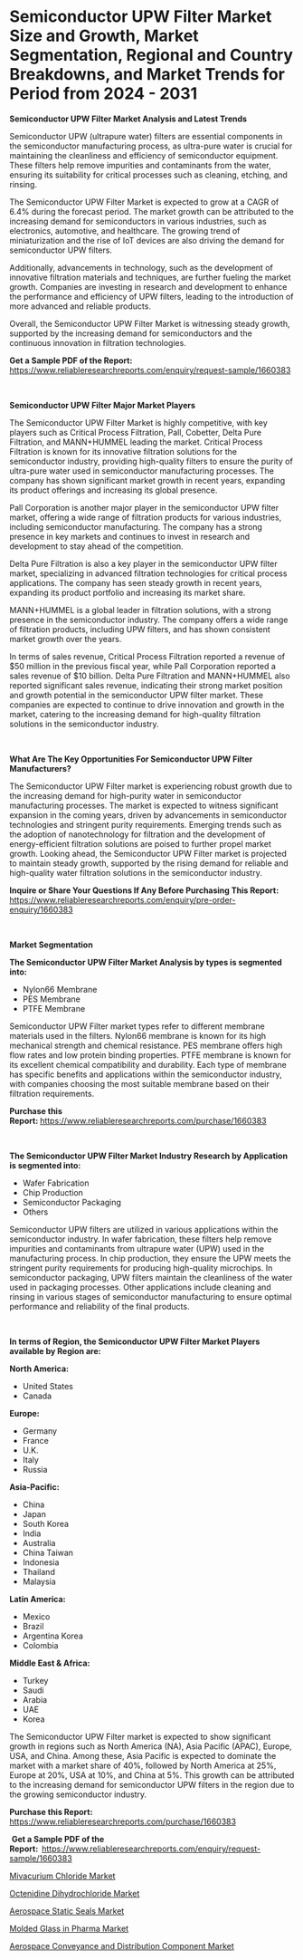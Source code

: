 <p><h1>Semiconductor UPW Filter Market Size and Growth, Market Segmentation, Regional and Country Breakdowns, and Market Trends for Period from 2024 -  2031</h1></p><p><strong>Semiconductor UPW Filter Market Analysis and Latest Trends</strong></p>
<p><p>Semiconductor UPW (ultrapure water) filters are essential components in the semiconductor manufacturing process, as ultra-pure water is crucial for maintaining the cleanliness and efficiency of semiconductor equipment. These filters help remove impurities and contaminants from the water, ensuring its suitability for critical processes such as cleaning, etching, and rinsing.</p><p>The Semiconductor UPW Filter Market is expected to grow at a CAGR of 6.4% during the forecast period. The market growth can be attributed to the increasing demand for semiconductors in various industries, such as electronics, automotive, and healthcare. The growing trend of miniaturization and the rise of IoT devices are also driving the demand for semiconductor UPW filters.</p><p>Additionally, advancements in technology, such as the development of innovative filtration materials and techniques, are further fueling the market growth. Companies are investing in research and development to enhance the performance and efficiency of UPW filters, leading to the introduction of more advanced and reliable products.</p><p>Overall, the Semiconductor UPW Filter Market is witnessing steady growth, supported by the increasing demand for semiconductors and the continuous innovation in filtration technologies.</p></p>
<p><strong>Get a Sample PDF of the Report:&nbsp;</strong> <a href="https://www.reliableresearchreports.com/enquiry/request-sample/1660383">https://www.reliableresearchreports.com/enquiry/request-sample/1660383</a></p>
<p>&nbsp;</p>
<p><strong>Semiconductor UPW Filter Major Market Players</strong></p>
<p><p>The Semiconductor UPW Filter Market is highly competitive, with key players such as Critical Process Filtration, Pall, Cobetter, Delta Pure Filtration, and MANN+HUMMEL leading the market. Critical Process Filtration is known for its innovative filtration solutions for the semiconductor industry, providing high-quality filters to ensure the purity of ultra-pure water used in semiconductor manufacturing processes. The company has shown significant market growth in recent years, expanding its product offerings and increasing its global presence.</p><p>Pall Corporation is another major player in the semiconductor UPW filter market, offering a wide range of filtration products for various industries, including semiconductor manufacturing. The company has a strong presence in key markets and continues to invest in research and development to stay ahead of the competition.</p><p>Delta Pure Filtration is also a key player in the semiconductor UPW filter market, specializing in advanced filtration technologies for critical process applications. The company has seen steady growth in recent years, expanding its product portfolio and increasing its market share.</p><p>MANN+HUMMEL is a global leader in filtration solutions, with a strong presence in the semiconductor industry. The company offers a wide range of filtration products, including UPW filters, and has shown consistent market growth over the years.</p><p>In terms of sales revenue, Critical Process Filtration reported a revenue of $50 million in the previous fiscal year, while Pall Corporation reported a sales revenue of $10 billion. Delta Pure Filtration and MANN+HUMMEL also reported significant sales revenue, indicating their strong market position and growth potential in the semiconductor UPW filter market. These companies are expected to continue to drive innovation and growth in the market, catering to the increasing demand for high-quality filtration solutions in the semiconductor industry.</p></p>
<p>&nbsp;</p>
<p><strong>What Are The Key Opportunities For Semiconductor UPW Filter Manufacturers?</strong></p>
<p><p>The Semiconductor UPW Filter market is experiencing robust growth due to the increasing demand for high-purity water in semiconductor manufacturing processes. The market is expected to witness significant expansion in the coming years, driven by advancements in semiconductor technologies and stringent purity requirements. Emerging trends such as the adoption of nanotechnology for filtration and the development of energy-efficient filtration solutions are poised to further propel market growth. Looking ahead, the Semiconductor UPW Filter market is projected to maintain steady growth, supported by the rising demand for reliable and high-quality water filtration solutions in the semiconductor industry.</p></p>
<p><strong>Inquire or Share Your Questions If Any Before Purchasing This Report:</strong> <a href="https://www.reliableresearchreports.com/enquiry/pre-order-enquiry/1660383">https://www.reliableresearchreports.com/enquiry/pre-order-enquiry/1660383</a></p>
<p>&nbsp;</p>
<p><strong>Market Segmentation</strong></p>
<p><strong>The Semiconductor UPW Filter Market Analysis by types is segmented into:</strong></p>
<p><ul><li>Nylon66 Membrane</li><li>PES Membrane</li><li>PTFE Membrane</li></ul></p>
<p><p>Semiconductor UPW Filter market types refer to different membrane materials used in the filters. Nylon66 membrane is known for its high mechanical strength and chemical resistance. PES membrane offers high flow rates and low protein binding properties. PTFE membrane is known for its excellent chemical compatibility and durability. Each type of membrane has specific benefits and applications within the semiconductor industry, with companies choosing the most suitable membrane based on their filtration requirements.</p></p>
<p><strong>Purchase this Report:&nbsp;</strong><a href="https://www.reliableresearchreports.com/purchase/1660383">https://www.reliableresearchreports.com/purchase/1660383</a></p>
<p>&nbsp;</p>
<p><strong>The Semiconductor UPW Filter Market Industry Research by Application is segmented into:</strong></p>
<p><ul><li>Wafer Fabrication</li><li>Chip Production</li><li>Semiconductor Packaging</li><li>Others</li></ul></p>
<p><p>Semiconductor UPW filters are utilized in various applications within the semiconductor industry. In wafer fabrication, these filters help remove impurities and contaminants from ultrapure water (UPW) used in the manufacturing process. In chip production, they ensure the UPW meets the stringent purity requirements for producing high-quality microchips. In semiconductor packaging, UPW filters maintain the cleanliness of the water used in packaging processes. Other applications include cleaning and rinsing in various stages of semiconductor manufacturing to ensure optimal performance and reliability of the final products.</p></p>
<p>&nbsp;</p>
<p><strong>In terms of Region, the Semiconductor UPW Filter Market Players available by Region are:</strong></p>
<p>
    <p> <strong> North America: </strong>
        <ul>
            <li>United States</li>
            <li>Canada</li>
        </ul>
        </p> 
    <p> <strong> Europe: </strong>
        <ul>
            <li>Germany</li>
            <li>France</li>
            <li>U.K.</li>
            <li>Italy</li>
            <li>Russia</li>
        </ul>
        </p> 
    <p> <strong> Asia-Pacific: </strong>
        <ul>
            <li>China</li>
            <li>Japan</li>
            <li>South Korea</li>
            <li>India</li>
            <li>Australia</li>
            <li>China Taiwan</li>
            <li>Indonesia</li>
            <li>Thailand</li>
            <li>Malaysia</li>
        </ul>
        </p> 
    <p> <strong> Latin America: </strong>
        <ul>
            <li>Mexico</li>
            <li>Brazil</li>
            <li>Argentina Korea</li>
            <li>Colombia</li>
        </ul>
        </p> 
    <p> <strong> Middle East & Africa: </strong>
        <ul>
            <li>Turkey</li>
            <li>Saudi</li>
            <li>Arabia</li>
            <li>UAE</li>
            <li>Korea</li>
        </ul>
    </p>
    </p>
<p><p>The Semiconductor UPW Filter market is expected to show significant growth in regions such as North America (NA), Asia Pacific (APAC), Europe, USA, and China. Among these, Asia Pacific is expected to dominate the market with a market share of 40%, followed by North America at 25%, Europe at 20%, USA at 10%, and China at 5%. This growth can be attributed to the increasing demand for semiconductor UPW filters in the region due to the growing semiconductor industry.</p></p>
<p><strong>Purchase this Report: </strong><a href="https://www.reliableresearchreports.com/purchase/1660383">https://www.reliableresearchreports.com/purchase/1660383</a></p>
<p>&nbsp;<strong>Get a Sample PDF of the Report:&nbsp;&nbsp;</strong><a href="https://www.reliableresearchreports.com/enquiry/request-sample/1660383">https://www.reliableresearchreports.com/enquiry/request-sample/1660383</a></p>
<p><strong></strong></p>
<p><p><a href="https://view.publitas.com/reportprime-1/mivacurium-chloride-market-research-report-reveals-the-latest-trends-and-opportunities-of-this-market-for-period-from-2024-2031/">Mivacurium Chloride Market</a></p><p><a href="https://view.publitas.com/reportprime-1/octenidine-dihydrochloride-market-size-and-growth-market-segmentation-regional-and-country-breakdowns-and-market-trends-for-period-from-2024-2031/">Octenidine Dihydrochloride Market</a></p><p><a href="https://github.com/yemakinde/Market-Research-Report-List-1/blob/main/aerospace-static-seals-market.md">Aerospace Static Seals Market</a></p><p><a href="https://acidic-farm-354.notion.site/Molded-Glass-in-Pharma-Market-Offer-Valuable-Insights-into-Market-Size-Market-Share-Market-Trends--5b8bb0336c5645ceb47355183742fc29">Molded Glass in Pharma Market</a></p><p><a href="https://github.com/Alonsoolds3wq1d81czn8rbol/Market-Research-Report-List-1/blob/main/aerospace-conveyance-and-distribution-component-market.md">Aerospace Conveyance and Distribution Component Market</a></p></p>